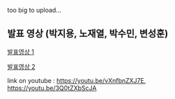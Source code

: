 
too big to upload...

발표 영상 (박지용, 노재열, 박수민, 변성훈)
---
[발표영상 1](https://youtu.be/3Q0tZXbScJA)

[발표영상 2](https://youtu.be/vXnfbnZXJ7E)


link on youtube : https://youtu.be/vXnfbnZXJ7E,  https://youtu.be/3Q0tZXbScJA
